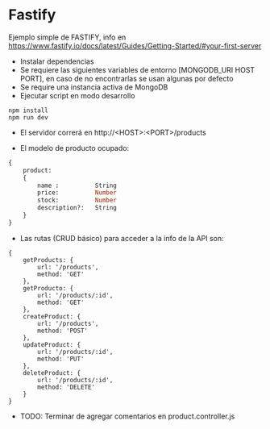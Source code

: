# Fastify

Ejemplo simple de FASTIFY, info en https://www.fastify.io/docs/latest/Guides/Getting-Started/#your-first-server

- Instalar dependencias
- Se requiere las siguientes variables de entorno [MONGODB_URI HOST PORT], en caso de no encontrarlas se usan algunas por defecto
- Se require una instancia activa de MongoDB
- Ejecutar script en modo desarrollo

```
npm install
npm run dev
```

- El servidor correrá en http://\<HOST>:\<PORT>/products

- El modelo de producto ocupado:
```sql
{
    product: 
    {
        name :          String
        price:          Number
        stock:          Number
        description?:   String
    }
}
```

- Las rutas (CRUD básico) para acceder a la info de la API son:
```
{
    getProducts: {
        url: '/products',
        method: 'GET'
    },
    getProducto: {
        url: '/products/:id',
        method: 'GET'
    },
    createProduct: {
        url: '/products',
        method: 'POST'
    },
    updateProduct: {
        url: '/products/:id',
        method: 'PUT'
    },
    deleteProduct: {
        url: '/products/:id',
        method: 'DELETE'
    }
}
```

- TODO: Terminar de agregar comentarios en product.controller.js